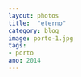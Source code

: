 ```yaml
---
layout: photos
title:  "eterno"
category: blog
image: porto-1.jpg
tags:
- porto
ano: 2014
---
```




